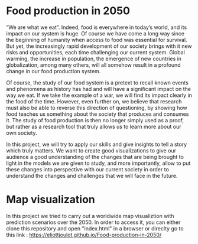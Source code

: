 # Food production in 2050

“We are what we eat”. Indeed, food is everywhere in today’s world, and its impact on our system is huge. Of course we have come a long way since the beginning of humanity when access to food was essential for survival. But yet, the increasingly rapid development of our society brings with it new risks and opportunities, each time challenging our current system. Global warming, the increase in population, the emergence of new countries in globalization, among many others, will all somehow result in a profound change in our food production system.

Of course, the study of our food system is a pretext to recall known events and phenomena as history has had and will have a significant impact on the way we eat. If we take the example of a war, we will find its impact clearly in the food of the time. However, even further on, we believe that research must also be able to reverse this direction of questioning, by showing how food teaches us something about the society that produces and consumes it. The study of food production is then no longer simply used as a proof, but rather as a research tool that truly allows us to learn more about our own society.

In this project, we will try to apply our skills and give insights to tell a story which truly matters. We want to create good visualizations to give our audience a good understanding of the changes that are being brought to light in the models we are given to study, and more importantly, allow to put these changes into perspective with our current society in order to understand the changes and challenges that we will face in the future.

# Map visualization

In this project we tried to carry out a worldwide map visualiztion with prediction scenarios over the 2050.
In order to access it, you can either clone this repository and open "index.html" in a browser or direclty go to this link : https://eliottjoulot.github.io/Food-production-in-2050/
